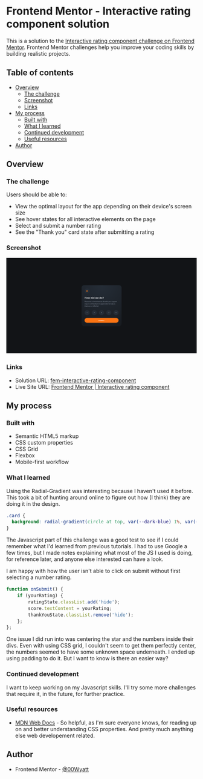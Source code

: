 # Frontend Mentor - Interactive rating component solution

This is a solution to the [Interactive rating component challenge on Frontend Mentor](https://www.frontendmentor.io/challenges/interactive-rating-component-koxpeBUmI). Frontend Mentor challenges help you improve your coding skills by building realistic projects. 

## Table of contents

- [Overview](#overview)
  - [The challenge](#the-challenge)
  - [Screenshot](#screenshot)
  - [Links](#links)
- [My process](#my-process)
  - [Built with](#built-with)
  - [What I learned](#what-i-learned)
  - [Continued development](#continued-development)
  - [Useful resources](#useful-resources)
- [Author](#author)

## Overview

### The challenge

Users should be able to:

- View the optimal layout for the app depending on their device's screen size
- See hover states for all interactive elements on the page
- Select and submit a number rating
- See the "Thank you" card state after submitting a rating

### Screenshot

![The Interactive Rating Component](./images/screenshot-interactive-rating-component.png)

### Links

- Solution URL: [fem-interactive-rating-component](https://github.com/00Wyatt/fem-interactive-rating-component)
- Live Site URL: [Frontend Mentor | Interactive rating component](https://00wyatt.github.io/fem-interactive-rating-component/)

## My process

### Built with

- Semantic HTML5 markup
- CSS custom properties
- CSS Grid
- Flexbox
- Mobile-first workflow

### What I learned

Using the Radial-Gradient was interesting because I haven't used it before. This took a bit of hunting around online to figure out how (I think) they are doing it in the design.

```css
.card {
  background: radial-gradient(circle at top, var(--dark-blue) 1%, var(--very-dark-blue) 140%);
}
```

The Javascript part of this challenge was a good test to see if I could remember what I'd learned from previous tutorials. I had to use Google a few times, but I made notes explaining what most of the JS I used is doing, for reference later, and anyone else interested can have a look.

I am happy with how the user isn't able to click on submit without first selecting a number rating.

```js
function onSubmit() {
    if (yourRating) {
        ratingState.classList.add('hide');
        score.textContent = yourRating;
        thankYouState.classList.remove('hide');
    };
};
```

One issue I did run into was centering the star and the numbers inside their divs. Even with using CSS grid, I couldn't seem to get them perfectly center, the numbers seemed to have some unknown space underneath. I ended up using padding to do it. But I want to know is there an easier way?

### Continued development

I want to keep working on my Javascript skills. I'll try some more challenges that require it, in the future, for further practice.

### Useful resources

- [MDN Web Docs](https://developer.mozilla.org/en-US/) - So helpful, as I'm sure everyone knows, for reading up on and better understanding CSS properties. And pretty much anything else web developement related.

## Author

- Frontend Mentor - [@00Wyatt](https://www.frontendmentor.io/profile/00Wyatt)